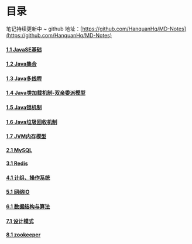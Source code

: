 # 目录

笔记持续更新中 ~ github 地址：[https://github.com/HanquanHq/MD-Notes](https://github.com/HanquanHq/MD-Notes)

#### [1.1 JavaSE基础](http://39.97.238.240/1.1.html)

#### [1.2 Java集合](http://39.97.238.240/1.2.html)

#### [1.3 Java多线程](http://39.97.238.240/1.3.html)

#### [1.4 Java类加载机制-双亲委派模型](http://39.97.238.240/1.4.html)

#### [1.5 Java锁机制](http://39.97.238.240/1.5.html)

#### [1.6 Java垃圾回收机制](http://39.97.238.240/1.6.html)

#### [1.7 JVM内存模型](http://39.97.238.240/1.7.html)

#### [2.1 MySQL](http://39.97.238.240/2.1.html)

#### [3.1 Redis](http://39.97.238.240/3.1.html)

#### [4.1 计组、操作系统](http://39.97.238.240/4.1.html)

#### [5.1 网络IO](http://39.97.238.240/5.1.html)

#### [6.1 数据结构与算法](http://39.97.238.240/6.1.html)

#### [7.1 设计模式](http://39.97.238.240/7.1.html)

#### [8.1 zookeeper](http://39.97.238.240/8.1.html)

